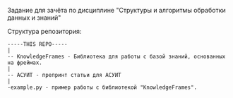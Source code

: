 Задание для зачёта по дисциплине 
"Структуры и алгоритмы обработки данных и знаний"

Структура репозитория:
```
-----THIS REPO-----
|
-- KnowledgeFrames - Библиотека для работы с базой знаний, основанных на фреймах.
|
-- АСУИТ - препринт статьи для АСУИТ
|
-example.py - пример работы с библиотекой "KnowledgeFrames".
```
